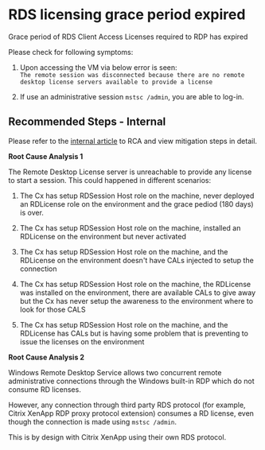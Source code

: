 <properties
pageTitle="RDP Licensing"
description="RDP Licensing"
infoBubbleText="RDP License grace period expired"
service="microsoft.compute"
resource="virtualmachines"
authors="manavis"
displayOrder=""
articleId="vmhealthsignal_57876450-c7df-4f23-8aea-a34797fe7e2d"
diagnosticScenario="RDP Licensing"
selfHelpType="diagnostics"
supportTopicIds="32411835"
resourceTags="windows"
productPesIds="14749"
cloudEnvironments="public"
/>

# RDS licensing grace period expired
<!--issueDescription-->
Grace period of RDS Client Access Licenses required to RDP has expired

Please check for following symptoms:
1. Upon accessing the VM via below error is seen:<br>
    `The remote session was disconnected because there are no remote desktop license servers available to provide a license`

3. If use an administrative session `mstsc /admin`, you are able to log-in.
<!--/issueDescription-->

## **Recommended Steps - Internal**
Please refer to the [internal article](https://www.csssupportwiki.com/index.php/curated:Azure/Virtual_Machine/Can’t_RDP-SSH/TSG/VM_Responding_Bucket/There%27s_any_RDLicense_server_available_to_start_the_session) to RCA and view mitigation steps in detail.

**Root Cause Analysis 1**

The Remote Desktop License server is unreachable to provide any license to start a session. This could happened in different scenarios:

1. The Cx has setup RDSession Host role on the machine, never deployed an RDLicense role on the environment and the grace pediod (180 days) is over.<br>

2. The Cx has setup RDSession Host role on the machine, installed an RDLicense on the environment but never activated <br>

3. The Cx has setup RDSession Host role on the machine, and the RDLicense on the environment doesn't have CALs injected to setup the connection <br>

4. The Cx has setup RDSession Host role on the machine, the RDLicense was installed on the environment, there are available CALs to give away but the Cx has never setup the awareness to the environment where to look for those CALS <br>

5. The Cx has setup RDSession Host role on the machine, and the RDLicense has CALs but is having some problem that is preventing to issue the licenses on the environment <br>

**Root Cause Analysis 2**

Windows Remote Desktop Service allows two concurrent remote administrative connections through the Windows built-in RDP which do not consume RD licenses.

However, any connection through third party RDS protocol (for example, Citrix XenApp RDP proxy protocol extension) consumes a RD license, even though the connection is made using `mstsc /admin`.

This is by design with Citrix XenApp using their own RDS protocol.
